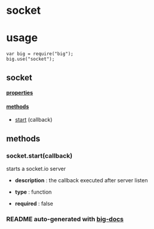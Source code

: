 # socket


# usage

    var big = require("big");
    big.use("socket");

## socket

#### [properties](#socket-properties)


#### [methods](#socket-methods)

  - [start](#socket-methods-start) (callback)





<a name="socket-methods"></a> 

## methods 

<a name="socket-methods-start"></a> 

### socket.start(callback)

starts a socket.io server

  - **description** : the callback executed after server listen

  - **type** : function

  - **required** : false


### README auto-generated with [big-docs](https://github.com/bigcompany/big/resources/tree/master/docs)